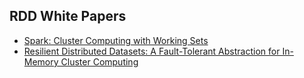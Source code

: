 ## RDD White Papers

 - [Spark: Cluster Computing with Working Sets](http://people.csail.mit.edu/matei/papers/2010/hotcloud_spark.pdf)
 - [Resilient Distributed Datasets: A Fault-Tolerant Abstraction for In-Memory Cluster Computing](http://people.csail.mit.edu/matei/papers/2012/nsdi_spark.pdf)
